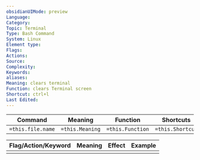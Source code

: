 ```yaml
---
obsidianUIMode: preview
Language: 
Category: 
Topic: Terminal
Type: Bash Command
System: Linux
Element type: 
Flags: 
Actions: 
Source: 
Complexity: 
Keywords: 
aliases: 
Meaning: clears terminal
Function: clears Terminal screen
Shortcut: ctrl+l
Last Edited:
---
```

| Command           | Meaning         | Function         | Shortcuts        |
| ----------------- | --------------- | ---------------- | ---------------- |
| `=this.file.name` | `=this.Meaning` | `=this.Function` | `=this.Shortcut` |

| Flag/Action/Keyword | Meaning         | Effect                 | Example |
| ------------------- | --------------- | ---------------------- | ------- |
|                     |                 |                        |         |
